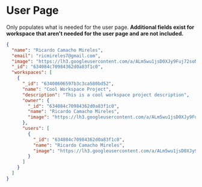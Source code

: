 # User Page

Only populates what is needed for the user page. **Additional fields exist for workspace that aren't needed for the user page and are not included.**

```json
{
  "name": "Ricardo Camacho Mireles",
  "email": "ricmireles7@gmail.com",
  "image": "https://lh3.googleusercontent.com/a/ALm5wu1jsD0XJy9Fuj72soNltZGBmuh0knEKq9rAaLPLnw=s96-c",
  "_id": "634084c70984362d0a83f1c0",
  "workspaces": [
    {
      "_id": "63408606597b3c3ca580bd52",
      "name": "Cool Workspace Project",
      "description": "This is a cool workspace project description",
      "owner": {
        "_id": "634084c70984362d0a83f1c0",
        "name": "Ricardo Camacho Mireles",
        "image": "https://lh3.googleusercontent.com/a/ALm5wu1jsD0XJy9Fuj72soNltZGBmuh0knEKq9rAaLPLnw=s96-c"
      },
      "users": [
        {
          "_id": "634084c70984362d0a83f1c0",
          "name": "Ricardo Camacho Mireles",
          "image": "https://lh3.googleusercontent.com/a/ALm5wu1jsD0XJy9Fuj72soNltZGBmuh0knEKq9rAaLPLnw=s96-c"
        }
      ]
    }
  ]
}
```
